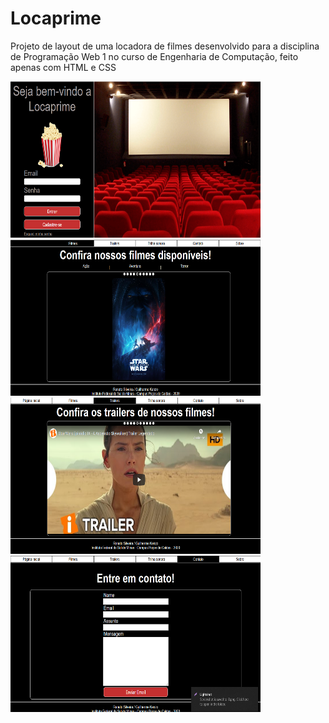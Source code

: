 # Locaprime
Projeto de layout de uma locadora de filmes desenvolvido para a disciplina de Programação Web 1 no curso de Engenharia de Computação, feito apenas com HTML e CSS

<img width=400 height=250 src="prints/l1.png" />

<img width=400 height=250 src="prints/l2.png" />

<img width=400 height=250 src="prints/l3.png" />

<img width=400 height=250 src="prints/l4.png" />

